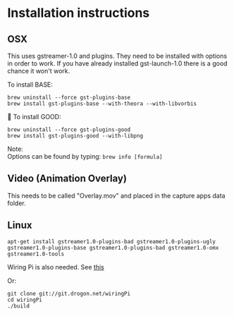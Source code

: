 # Installation instructions 
## OSX

This uses gstreamer-1.0 and plugins. They need to be installed with options in order to work. If you have already installed gst-launch-1.0 there is a good chance it won't work.

To install BASE:

    brew uninstall --force gst-plugins-base
    brew install gst-plugins-base --with-theora --with-libvorbis

To install GOOD:

    brew uninstall --force gst-plugins-good
    brew install gst-plugins-good --with-libpng

Note:  
Options can be found by typing: `brew info [formula]`

## Video (Animation Overlay)

This needs to be called "Overlay.mov" and placed in the capture apps data folder.


## Linux

    apt-get install gstreamer1.0-plugins-bad gstreamer1.0-plugins-ugly gstreamer1.0-plugins-base gstreamer1.0-plugins-bad gstreamer1.0-omx gstreamer1.0-tools

Wiring Pi is also needed. See [this](http://openframeworks.cc/setup/raspberrypi/Raspberry-Pi-Using-the-GPIO-pins-with-Wiring-Pi-and-openFrameworks.html)

Or:

```Shell
git clone git://git.drogon.net/wiringPi
cd wiringPi
./build
```

    

